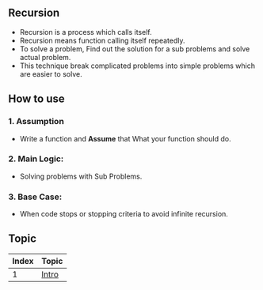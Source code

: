 ## Recursion

- Recursion is a process which calls itself.
- Recursion means function calling itself repeatedly.
- To solve a problem, Find out the solution for a sub problems and solve actual problem.
- This technique break complicated problems into simple problems which are easier to solve.

## How to use

### 1. Assumption

- Write a function and **Assume** that What your function should do.

### 2. Main Logic:

- Solving problems with Sub Problems.

### 3. Base Case:

- When code stops or stopping criteria to avoid infinite recursion.

## Topic

<table>
    <thead>
        <th>Index</th>
        <th>Topic</th>
    </thead>
    <tbody>
        <tr>
            <td>1</td>
            <td><a href="Intro.java">Intro</a></td>
        </tr>
    </tbody>
</table>
